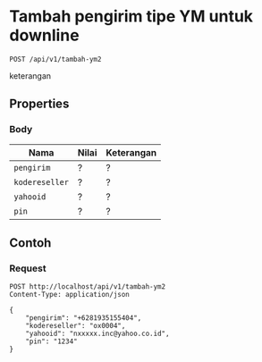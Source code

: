 # Tambah pengirim tipe YM untuk downline
```http
POST /api/v1/tambah-ym2
```
keterangan
## Properties
### Body
Nama  | Nilai | Keterangan
--- | --- | ---
<code>pengirim</code> | ? | ?
<code>kodereseller</code> | ? | ?
<code>yahooid</code> | ? | ?
<code>pin</code> | ? | ?

## Contoh

### Request
```http
POST http://localhost/api/v1/tambah-ym2
Content-Type: application/json

{
    "pengirim": "+6281935155404",
    "kodereseller": "ox0004",
    "yahooid": "nxxxxx.inc@yahoo.co.id",
    "pin": "1234"
}
```
